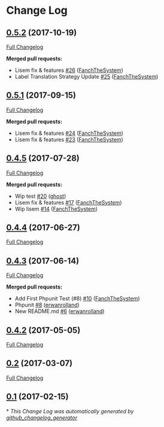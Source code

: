 # Change Log

## [0.5.2](https://github.com/libre-informatique/VarietiesBundle/tree/0.5.2) (2017-10-19)
[Full Changelog](https://github.com/libre-informatique/VarietiesBundle/compare/0.5.1...0.5.2)

**Merged pull requests:**

- Lisem fix & features [\#26](https://github.com/libre-informatique/VarietiesBundle/pull/26) ([FanchTheSystem](https://github.com/FanchTheSystem))
- Label Translation Strategy Update [\#25](https://github.com/libre-informatique/VarietiesBundle/pull/25) ([FanchTheSystem](https://github.com/FanchTheSystem))

## [0.5.1](https://github.com/libre-informatique/VarietiesBundle/tree/0.5.1) (2017-09-15)
[Full Changelog](https://github.com/libre-informatique/VarietiesBundle/compare/0.4.5...0.5.1)

**Merged pull requests:**

- Lisem fix & features [\#24](https://github.com/libre-informatique/VarietiesBundle/pull/24) ([FanchTheSystem](https://github.com/FanchTheSystem))
- Lisem fix & features [\#23](https://github.com/libre-informatique/VarietiesBundle/pull/23) ([FanchTheSystem](https://github.com/FanchTheSystem))

## [0.4.5](https://github.com/libre-informatique/VarietiesBundle/tree/0.4.5) (2017-07-28)
[Full Changelog](https://github.com/libre-informatique/VarietiesBundle/compare/0.4.4...0.4.5)

**Merged pull requests:**

- Wip test [\#20](https://github.com/libre-informatique/VarietiesBundle/pull/20) ([ghost](https://github.com/ghost))
- Lisem fix & features [\#17](https://github.com/libre-informatique/VarietiesBundle/pull/17) ([FanchTheSystem](https://github.com/FanchTheSystem))
- Wip lisem [\#14](https://github.com/libre-informatique/VarietiesBundle/pull/14) ([FanchTheSystem](https://github.com/FanchTheSystem))

## [0.4.4](https://github.com/libre-informatique/VarietiesBundle/tree/0.4.4) (2017-06-27)
[Full Changelog](https://github.com/libre-informatique/VarietiesBundle/compare/0.4.3...0.4.4)

## [0.4.3](https://github.com/libre-informatique/VarietiesBundle/tree/0.4.3) (2017-06-14)
[Full Changelog](https://github.com/libre-informatique/VarietiesBundle/compare/0.4.2...0.4.3)

**Merged pull requests:**

- Add First Phpunit Test \(\#8\) [\#10](https://github.com/libre-informatique/VarietiesBundle/pull/10) ([FanchTheSystem](https://github.com/FanchTheSystem))
- Phpunit [\#8](https://github.com/libre-informatique/VarietiesBundle/pull/8) ([erwanrolland](https://github.com/erwanrolland))
- New README.md [\#6](https://github.com/libre-informatique/VarietiesBundle/pull/6) ([erwanrolland](https://github.com/erwanrolland))

## [0.4.2](https://github.com/libre-informatique/VarietiesBundle/tree/0.4.2) (2017-05-05)
[Full Changelog](https://github.com/libre-informatique/VarietiesBundle/compare/0.2...0.4.2)

## [0.2](https://github.com/libre-informatique/VarietiesBundle/tree/0.2) (2017-03-07)
[Full Changelog](https://github.com/libre-informatique/VarietiesBundle/compare/0.1...0.2)

## [0.1](https://github.com/libre-informatique/VarietiesBundle/tree/0.1) (2017-02-15)


\* *This Change Log was automatically generated by [github_changelog_generator](https://github.com/skywinder/Github-Changelog-Generator)*